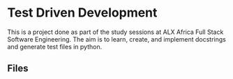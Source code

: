 # Test Driven Development

This is a project done as part of the study sessions at ALX Africa Full Stack Software Engineering.
The aim is to learn, create, and implement docstrings and generate test files in python.

## Files


